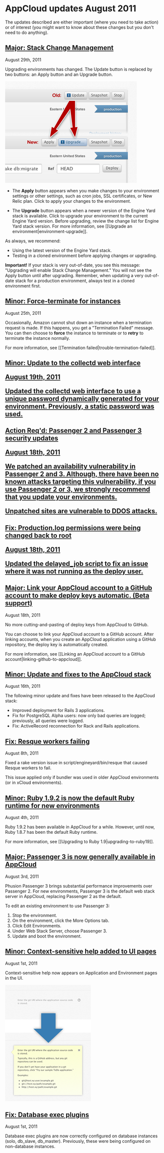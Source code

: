 # AppCloud updates August 2011

The updates described are either important (where you need to take action) or of interest (you might want to know about these changes but you don't need to do anything). 

<a href=#update12><h2 id="update12"><b>Major:</b> Stack Change Management</h2></a>

August 29th, 2011

Upgrading environments has changed. The Update button is replaced by two buttons: an Apply button and an Upgrade button.

![The old Update button and the new Apply and Upgrade buttons](images/stack-version-ux.png)

* The **Apply** button appears when you make changes to your environment settings or other settings, such as cron jobs, SSL certificates, or New Relic plan. Click to apply your changes to the environment.  

* The **Upgrade** button appears when a newer version of the Engine Yard stack is available. Click to upgrade your environment to the current Engine Yard version. Before upgrading, review the change list for Engine Yard stack version. For more information, see [[Upgrade an environment|environment-upgrade]].

As always, we recommend:   

* Using the latest version of the Engine Yard stack.  
* Testing in a cloned environment before applying changes or upgrading.

<b>Important!</b> If your stack is very out-of-date, you see this message: "Upgrading will enable Stack Change Management." You will not see the Apply button until after upgrading. Remember, when updating a very out-of-date stack for a production environment, always test in a cloned environment first. 


<a href=#update11><h2 id="update11"> Minor: Force-terminate for instances</h2></a>
	
August 25th, 2011

Occasionally, Amazon cannot shut down an instance when a termination request is made. If this happens, you get a "Termination Failed" message. You can then choose to <b>force</b> the instance to terminate or to <b>retry</b> to terminate the instance normally.

For more information, see [[Termination failed|trouble-termination-failed]].

<a href=#update10><h2 id="update10">Minor: Update to the collectd web interface 
	
August 19th, 2011

Updated the collectd web interface to use a unique password dynamically generated for your environment. Previously, a static password was used.

<a href=#update9><h2 id="update9">Action Req'd</b>: Passenger 2 and Passenger 3 security updates 
	
August 18th, 2011

We patched an availability vulnerability in Passenger 2 and 3. Although, there have been no known attacks targeting this vulnerability, if you use Passenger 2 or 3, **we strongly recommend that you update your environments.**  

Unpatched sites are vulnerable to DDOS attacks. 

<a href=#update8><h2 id="update8">Fix: Production.log permissions were being changed back to root
	
August 18th, 2011

Updated the delayed_job script to fix an issue where it was not running as the deploy user.

<a href=#update7><h2 id="update7"><b>Major</b>: Link your AppCloud account to a GitHub account to make deploy keys automatic. (Beta support)</h2></a>

August 18th, 2011

No more cutting-and-pasting of deploy keys from AppCloud to GitHub. 

You can choose to link your AppCloud account to a GitHub account. After linking accounts, when you create an AppCloud application using a GitHub repository, the deploy key is automatically created. 

For more information, see [[Linking an AppCloud account to a GitHub account|linking-github-to-appcloud]].

<a href=#update6><h2 id="update6">Minor: Update and fixes to the AppCloud stack</h2></a>

August 16th, 2011

The following minor update and fixes have been released to the AppCloud stack:  

* Improved deployment for Rails 3 applications.  
* Fix for PostgreSQL Alpha users: now only bad queries are logged; previously, all queries were logged.  
* Fix: ActiveRecord reconnection for Rack and Rails applications.

<a href=#update5><h2 id="update5">Fix: Resque workers failing</h2></a>

August 8th, 2011

Fixed a rake version issue in script/engineyard/bin/resque that caused
Resque workers to fail.

This issue applied only if bundler was used in older AppCloud environments
(or in xCloud environments).

<a href=#update4><h2 id="update4"> Minor: Ruby 1.9.2 is now the default Ruby runtime for new environments</h2></a>

August 4th, 2011

Ruby 1.9.2 has been available in AppCloud for a while. However, until now, Ruby 1.8.7 has been the default Ruby runtime.

For more information, see [[Upgrading to Ruby 1.9|upgrading-to-ruby19]]. 

<a href=#update3><h2 id="update3"> <b>Major:</b> Passenger 3 is now generally available in AppCloud</h2></a>

August 3rd, 2011

Phusion Passenger 3 brings substantial performance improvements over Passenger 2. 
For new environments, Passenger 3 is the default web stack server in AppCloud, replacing Passenger 2 as the default. 

To edit an existing environment to use Passenger 3:

1. Stop the environment.
2. On the environment, click the More Options tab. 
3. Click Edit Environments.
4. Under Web Stack Server, choose Passenger 3.
5. Update and boot the environment.

<a href=#update2><h2 id="update2"> Minor: Context-sensitive help added to UI pages</h2></a>

August 1st, 2011

Context-sensitive help now appears on Application and Environment pages in the UI. 

![Context-sensitive help closed and open](images/help_scnshot.png)



<a href=#update1><h2 id="update1"> Fix: Database exec plugins </h2></a>

August 1st, 2011

Database exec plugins are now correctly configured on database instances (solo, db_slave, db_master). Previously, these were being configured on non-database instances. 




[1]: #update1        "update1"
[2]: #update2        "update2"
[3]: #update3        "update3"
[4]: #update4        "update4"
[5]: #update5        "update5"
[6]: #update6        "update6"
[7]: #update7        "update7"
[8]: #update8        "update8"
[9]: #update9        "update9"
[10]: #update10        "update10"
[11]: #update11        "update11"
[12]: #update12        "update12"
[13]: #update13        "update13"
[14]: #update14        "update14"